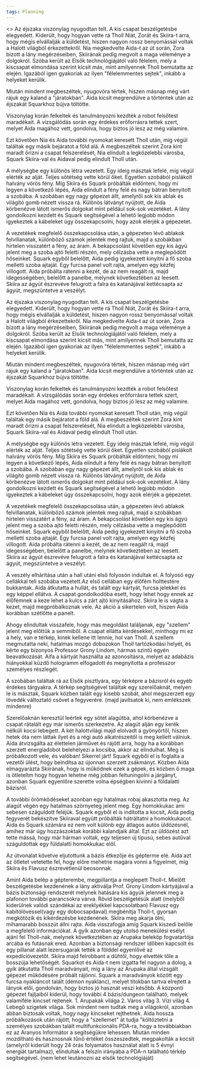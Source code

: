 ```yaml
---
tags: Planning
---
```

<<currentTiddler>>
Az éjszaka viszonylag nyugodtan telt. A kis csapat beszélgetésbe elegyedett. Kiderült, hogy hogyan vette rá Tholl Niát, Zorát és Skiira-t arra, hogy mégis elvállalják a küldetést, hiszen nagyon rossz benyomással voltak a Halott világból érkezettekről. Nia megkedvelte Aida-t az út során, Zora bízott a lány megérzéseiben, Skiirának pedig megvolt a maga véleménye a dolgokról.
Szóba került az Elsők technológiájától való félelem, mely a kiscsapat elmondása szerint kicsit más, mint amilyennek Tholl bemutatta az elején. Igazából igen gyakoriak az ilyen "félelemmentes sejtek", inkább a helyeket kerülik. 

Miután mindent megbeszéltek, nyugovóra tértek, hiszen másnap még várt rájuk egy kaland a "járatokban". Aida kicsit megrendülve a történtek után az éjszakát Squarkhoz bújva töltötte. 

Viszonylag korán felkeltek és tanulmányozni kezdték a robot felsőtest maradékait. A vizsgálódás során egy érdekes erőforrásra tettek szert, melyet Aida magához vett, gondolva, hogy biztos jó lesz az még valamire. 

Ezt követően Nia és Aida további nyomokat keresett Tholl után, míg végül találtak egy másik bejáratot a föld alá. A megbeszéltek szerint Zora kint maradt őrizni a csapat felszerelését, Nia elindult a legközelebbi városba, Squark Skiira-val és Aidaval pedig elindult Tholl után. 

A mélységbe egy különös létra vezetett. Egy ideig másztak lefelé, míg végül elérték az alját.   Teljes sötétség vette körül őket. Egyetlen szobából pislákolt halvány vörös fény. Míg Skiira és Squark próbálták eldönteni, hogy mi legyen a következő lépés, Aida elindult a fény felé és nagy bátran benyitott a szobába. A szobában egy nagy gépezet állt, amelyről sok kis ablak és világító gomb nézett vissza rá. Különös látványt nyújtott, de Aida körbenézve látott ismerős dolgokat mint például sok-sok vezetéket. A lány gondolkozni kezdett és Squark segítségével a lehető legjobb módon igyekeztek a kábeleket úgy összekapcsolni, hogy azok elérjék a gépezetet. 

A vezetékek megfelelő összekapcsolása után, a gépezeten lévő ablakok felvillanatak, különböző számok jelentek meg rajtuk, majd a szobákban hirtelen visszatért a fény, az áram. A bekapcsolást követően egy kis ágyú jelent meg a szoba ajtó feletti részén, mely célzásba vette a meglepődött hőseinket. Squark egyből belelőtt, Aida pedig igyekezett kinyitni a fő szoba melletti szoba ajtaját. Egy furcsa panel volt rajta, amelyen egy kézfej villogott. Aida próbálta rátenni a kezét, de az nem reagált rá, majd idegességében, belelőtt a panelbe, melynek következtében az leesett. Skiira az ágyút észrevéve felugrott a falra és katanájával kettécsapta az ágyút, megszüntetve a veszélyt.

Az éjszaka viszonylag nyugodtan telt. A kis csapat beszélgetésbe elegyedett. Kiderült, hogy hogyan vette rá Tholl Niát, Zorát és Skiira-t arra, hogy mégis elvállalják a küldetést, hiszen nagyon rossz benyomással voltak a Halott világból érkezettekről. Nia megkedvelte Aida-t az út során, Zora bízott a lány megérzéseiben, Skiirának pedig megvolt a maga véleménye a dolgokról.
Szóba került az Elsők technológiájától való félelem, mely a kiscsapat elmondása szerint kicsit más, mint amilyennek Tholl bemutatta az elején. Igazából igen gyakoriak az ilyen "félelemmentes sejtek", inkább a helyeket kerülik. 

Miután mindent megbeszéltek, nyugovóra tértek, hiszen másnap még várt rájuk egy kaland a "járatokban". Aida kicsit megrendülve a történtek után az éjszakát Squarkhoz bújva töltötte. 

Viszonylag korán felkeltek és tanulmányozni kezdték a robot felsőtest maradékait. A vizsgálódás során egy érdekes erőforrásra tettek szert, melyet Aida magához vett, gondolva, hogy biztos jó lesz az még valamire. 

Ezt követően Nia és Aida további nyomokat keresett Tholl után, míg végül találtak egy másik bejáratot a föld alá. A megbeszéltek szerint Zora kint maradt őrizni a csapat felszerelését, Nia elindult a legközelebbi városba, Squark Skiira-val és Aidaval pedig elindult Tholl után. 

A mélységbe egy különös létra vezetett. Egy ideig másztak lefelé, míg végül elérték az alját.   Teljes sötétség vette körül őket. Egyetlen szobából pislákolt halvány vörös fény. Míg Skiira és Squark próbálták eldönteni, hogy mi legyen a következő lépés, Aida elindult a fény felé és nagy bátran benyitott a szobába. A szobában egy nagy gépezet állt, amelyről sok kis ablak és világító gomb nézett vissza rá. Különös látványt nyújtott, de Aida körbenézve látott ismerős dolgokat mint például sok-sok vezetéket. A lány gondolkozni kezdett és Squark segítségével a lehető legjobb módon igyekeztek a kábeleket úgy összekapcsolni, hogy azok elérjék a gépezetet. 

A vezetékek megfelelő összekapcsolása után, a gépezeten lévő ablakok felvillanatak, különböző számok jelentek meg rajtuk, majd a szobákban hirtelen visszatért a fény, az áram. A bekapcsolást követően egy kis ágyú jelent meg a szoba ajtó feletti részén, mely célzásba vette a meglepődött hőseinket. Squark egyből belelőtt, Aida pedig igyekezett kinyitni a fő szoba melletti szoba ajtaját. Egy furcsa panel volt rajta, amelyen egy kézfej villogott. Aida próbálta rátenni a kezét, de az nem reagált rá, majd idegességében, belelőtt a panelbe, melynek következtében az leesett. Skiira az ágyút észrevéve felugrott a falra és katanájával kettécsapta az ágyút, megszüntetve a veszélyt.

A veszély elhárítása után a hall utáni első folyosón indultak el. A folyosó egy cellákkal teli szobába vezetett.Az első cellában egy élőfém holttestére bukkantak. Aida átkutatta a hullát, és talált egy kártyát, furcsa jelekkel és egy képpel ellátva. A csapat gondolkodóba esett, hogy lehet hogy ennek az élőfémnek a keze lehet a kulcs a zárt ajtó kinyitásához. Skiira le is vágta a kezet, majd megpróbálkoznak vele. Az akció a sikertelen volt, hiszen Aida korábban szétlőtte a panelt. 

Ahogy elindultak visszafele, hogy más megoldást találjanak, egy "szellem" jelent meg előttük a semmiből. A csapat ellátta kérdésekkel, minthogy mi ez a hely, van e  térkép, kinek kellene itt lennie, hol van Tholl. A szellem megmutatta neki, hatalmas mozgó  dobozokon Tholl tartózkodási helyét, és kérte egy bizonyos Professor Grony Lindom, hármas szintű egyén beavatkozását. Aifa a kártyát használta az azonosításra, melyet az adabázis hiányokkal küzdő hologramm elfogadott és megnyitotta a professzor személyes részlegét.

A szobában találtak rá az Elsők pisztlyára, egy térképre a bázisról és egyéb érdekes tárgyakra.
A térkép segítségével találtak egy szerelőaknát, melyen le is másztak, Squark közben talált egy kisebb szobát, ahol megszerzett egy lövedék változtató csövet a fegyverére. (majd javítsatok ki, nem emlékszek mindenre)

Szerelőaknán keresztül leértek egy sötét alagútba, ahol körbenézve a csapat rátalált egy már ismerős szerkezetre. Az alagút alján egy kerék nélküli kocsi lebegett. A két halottvilági majd elolvadt a gyönyörtől, hiszen hetek óta nem láttak ilyet és a régi autó alkatrészeitől is meg kellett válniuk. Aida átvizsgálta az élettelen járművet és rájött arra, hogy ha a korábban szerzett energiadobot belehelyezi a kocsiba, akkor az elindulhat. Meg is próbálkozott vele, és valóban! Sikerrel járt! Squark egyből el is foglalta a vezetői ülést, hogy beindítsa az újonnan szerzett zsákmányt. Közben Aida elmagyarázta Skiirának, hogy is működnek ezek a gépek, és közben ő maga is ötleteltm hogy hogyan lehetne még jobban feltuningolni a járgányt, azonban Squark egyenlőre szerette volna épségben kivinni a földalatti bázisról. 

A további örömködéseket azonban egy hatalmas robaj akasztotta meg. Az alagút végén egy hatalmas szörnyeteg jelent meg. Egy homokkukac ami sebesen száguldott feléjük. Squark egyből el is indította a kocsit, Aida pedig fegyverét bekészítve Skiiraval együtt próbálták hátráltatni a homokkukacot. Aida és Squark számára ez nem volt különb egy átlagos autós üldözésnél, amihez már úgy hozzászoktak korábbi kalandjaik által. Ezt az üldözést azt tette mássá, hogy már hárman voltak, egy teljesen új típusú, sebes autűval száguldottak egy füldalatti homokkukac elől. 


Az útvonalat követve eljutottunk a bázis étkezője és gépterme elé. Aida azt az ötletet vetetette fel, hogy előre mehetne magára vonni a figyelmet, míg Skiira ês Flavusz észrevétlenül beosonnak. 

Amint Aida belép a gépterembe, megpillantja a meglepett Tholl-t. Mielőtt beszélgetésbe kezdenének a lány aktiválja Prof. Grony Lindom kártyájával a bázis biztonsági rendszerét melynek hatására kis ágyúk jelennek meg a plafonon további parancsokra várva. Rövid beszélgetésük alatt (melyből kiderülnek valódi szándékai az ereklyékkel kapcsolatban) Flavusz egy kabítólövessel(vagy egy dobocsapdaval) megbénítja Tholl-t, gyorsan megkötözik és kikérdezésbe kezdenének. Skiira meg akarja ölni, mihamarabb bosszút állni rajta. Aida visszafogja amíg Squark kiszedi belőle a megfelelő információkat. A gyík azonban egy utolsó menekülési esélyt ajánl fel Tholl-nak, melynek következtében az Arupaka beleköp fogvatartója arcába és futásnak ered. Azonban a biztonsági rendszer időben kapcsolt és egy pillanat alatt lezersugarak tették a földdel egyenlővé az expedícióvezetőt.
Skiira majd felrobbant a dühtől, hogy elvették tőle a bosszúja lehetőségét. Squarkot és Aida-t nem izgatta fel nagyon a dolog, a gyík átkutatta Tholl maradványait, míg a lány az Arupaka által vizsgált gépezet működésére próbált rájönni. Squark a maradványok között egy furcsa nyakláncot talált (démon nyaklánc), melyet titokban tartva elrejtett a lányok elől, gondolván, hogy biztos jó hasznát veszi később.
A központi gépezet fajljaiból kiderül, hogy további 4 bázis/dungeon található, melyek valamiféle kincset rejtenek. 1. Arupakák világa 2. Város világ 3. Vízi világ 4. Lebegő szigetek világa.
Sok mindent nem tudtak meg a világokról, azonban abban biztosak voltak, hogy nagy kincseket rejthetnek. Aida hossza próbálkozások után rájött, hogy a "szellemet" át tudja "költöztetni a személyes szobákban talált multifunkcionális PDA-ra, hogy a továbbiakban ez az Aranyos Informátor a segítségükre lehessen. 
Miután minden mozdítható és hasznosnak tűnő értéket összeszedtek, megpakolták a kocsit (amelyről kiderült hogy 24 órás folyamatos használat alatt is 5 évnyi energiát tartalmaz), elindultak a felszín irányába a PDA-n található térkép segítségével. 
(nem lehet leutánozni az elsők technológiáját)